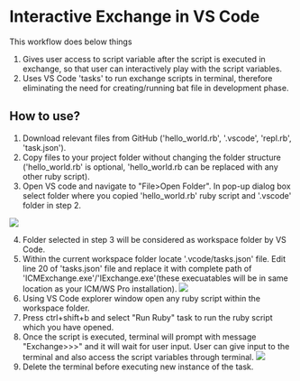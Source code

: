 # Interactive Exchange in VS Code
This workflow does below things
1. Gives user access to script variable after the script is executed in exchange, so that user can interactively play with the script variables.
2. Uses VS Code 'tasks' to run exchange scripts in terminal, therefore eliminating the need for creating/running bat file in development phase.

## How to use?
1. Download relevant files from GitHub ('hello_world.rb', '.vscode', 'repl.rb', 'task.json').
2. Copy files to your project folder without changing the folder structure ('hello_world.rb' is optional, 'hello_world.rb can be replaced with any other ruby script).
3. Open VS code and navigate to "File>Open Folder". In pop-up dialog box select folder where you copied 'hello_world.rb' ruby script and '.vscode' folder in step 2.

![](gif001.gif)

4. Folder selected in step 3 will be considered as workspace folder by VS Code.
5. Within the current workspace folder locate '.vcode/tasks.json' file. Edit line 20 of 'tasks.json' file and replace it with complete path of 'ICMExchange.exe'/'IExchange.exe'(these execuatables will be in same location as your ICM/WS Pro installation).
![](gif002.gif)
6. Using VS Code explorer window open any ruby script within the workspace folder. 
7. Press ctrl+shift+b and select "Run Ruby" task to run the ruby script which you have opened.
8. Once the script is executed, terminal will prompt with message "Exchange>>>" and it will wait for user input. User can give input to the terminal and also access the script variables through terminal.
![](gif003.gif)
9. Delete the terminal before executing new instance of the task.